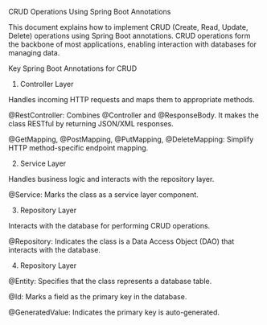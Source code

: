 CRUD Operations Using Spring Boot Annotations

This document explains how to implement CRUD (Create, Read, Update, Delete) operations using Spring Boot annotations. CRUD operations form the backbone of most applications, enabling interaction with databases for managing data.

Key Spring Boot Annotations for CRUD

1. Controller Layer

Handles incoming HTTP requests and maps them to appropriate methods.

@RestController: Combines @Controller and @ResponseBody. It makes the class RESTful by returning JSON/XML responses.

@GetMapping, @PostMapping, @PutMapping, @DeleteMapping: Simplify HTTP method-specific endpoint mapping.

2. Service Layer

Handles business logic and interacts with the repository layer.

@Service: Marks the class as a service layer component.

3. Repository Layer

Interacts with the database for performing CRUD operations.

@Repository: Indicates the class is a Data Access Object (DAO) that interacts with the database.

4. Repository Layer

@Entity: Specifies that the class represents a database table.

@Id: Marks a field as the primary key in the database.

@GeneratedValue: Indicates the primary key is auto-generated.
